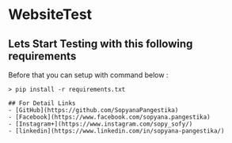 # WebsiteTest
## Lets Start Testing with this following requirements

Before that you can setup with command below :
```
> pip install -r requirements.txt

## For Detail Links
- [GitHub](https://github.com/SopyanaPangestika)
- [Facebook](https://www.facebook.com/sopyana.pangestika)
- [Instagram+](https://www.instagram.com/sopy_sofy/)
- [linkedin](https://www.linkedin.com/in/sopyana-pangestika/)
